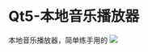 # Qt5-本地音乐播放器
本地音乐播放器，简单练手用的
<img src="https://github.com/XDUWQ/Qt5-/blob/master/image/yanshi.png">
